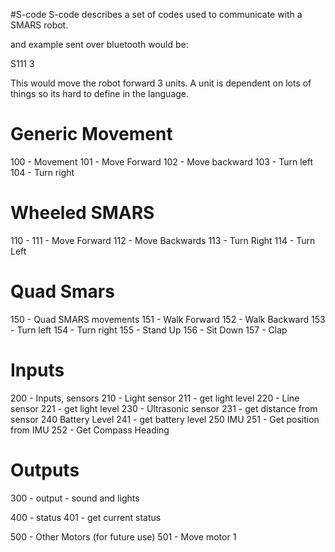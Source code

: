 #S-code
S-code describes a set of codes used to communicate with a SMARS robot.

and example sent over bluetooth would be:

S111 3

This would move the robot forward 3 units. A unit is dependent on lots of things so its hard to define in the language.

# Generic Movement
100 - Movement
 101 - Move Forward
 102 - Move backward
 103 - Turn left
 104 - Turn right

# Wheeled SMARS
110 -
 111 - Move Forward
 112 - Move Backwards
 113 - Turn Right
 114 - Turn Left

# Quad Smars
150 - Quad SMARS movements
 151 - Walk Forward
 152 - Walk Backward
 153 - Turn left
 154 - Turn right
 155 - Stand Up
 156 - Sit Down
 157 - Clap

# Inputs
200 - Inputs, sensors
210 - Light sensor
 211 - get light level
220 - Line sensor
 221 - get light level
230 - Ultrasonic sensor
 231 - get distance from sensor
240 Battery Level
 241 - get battery level
250 IMU
 251 - Get position from IMU
 252 - Get Compass Heading

# Outputs
300 - output - sound and lights

400 - status
 401 - get current status

500 - Other Motors (for future use)
 501 - Move motor 1
